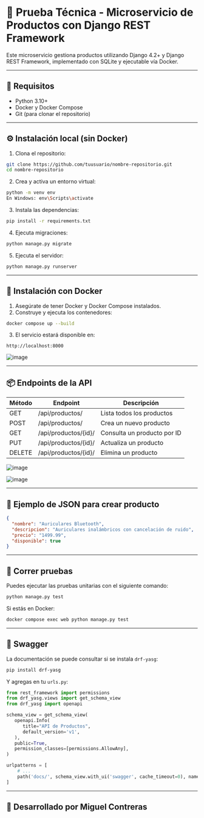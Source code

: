 
# 🐺 Prueba Técnica - Microservicio de Productos con Django REST Framework

Este microservicio gestiona productos utilizando Django 4.2+ y Django REST Framework, implementado con SQLite y ejecutable vía Docker.

---

## 🚀 Requisitos

- Python 3.10+
- Docker y Docker Compose
- Git (para clonar el repositorio)

---

## ⚙️ Instalación local (sin Docker)

1. Clona el repositorio:

```bash
git clone https://github.com/tuusuario/nombre-repositorio.git
cd nombre-repositorio
```

2. Crea y activa un entorno virtual:

```bash
python -m venv env
En Windows: env\Scripts\activate
```

3. Instala las dependencias:

```bash
pip install -r requirements.txt
```

4. Ejecuta migraciones:

```bash
python manage.py migrate
```

5. Ejecuta el servidor:

```bash
python manage.py runserver
```

---

## 🐳 Instalación con Docker

1. Asegúrate de tener Docker y Docker Compose instalados.
2. Construye y ejecuta los contenedores:

```bash
docker compose up --build
```

3. El servicio estará disponible en:

```
http://localhost:8000
```

![image](https://github.com/user-attachments/assets/5b7a9808-233a-4250-9597-68dfc7e5255c)


---

## 📦 Endpoints de la API

| Método | Endpoint              | Descripción              |
|--------|-----------------------|--------------------------|
| GET    | /api/productos/       | Lista todos los productos |
| POST   | /api/productos/       | Crea un nuevo producto   |
| GET    | /api/productos/{id}/  | Consulta un producto por ID |
| PUT    | /api/productos/{id}/  | Actualiza un producto    |
| DELETE | /api/productos/{id}/  | Elimina un producto      |

![image](https://github.com/user-attachments/assets/f1e3a41f-9905-4c3f-b080-5cedf9732660)

![image](https://github.com/user-attachments/assets/9d3b16da-37a2-431c-bfff-3e29116e639e)


---

## 🔎 Ejemplo de JSON para crear producto

```json
{
  "nombre": "Auriculares Bluetooth",
  "descripcion": "Auriculares inalámbricos con cancelación de ruido",
  "precio": "1499.99",
  "disponible": true
}
```

---

## 🧪 Correr pruebas

Puedes ejecutar las pruebas unitarias con el siguiente comando:

```bash
python manage.py test
```

Si estás en Docker:

```bash
docker compose exec web python manage.py test
```

---

## 🧭 Swagger

La documentación se puede consultar si se instala `drf-yasg`:

```bash
pip install drf-yasg
```

Y agregas en tu `urls.py`:

```python
from rest_framework import permissions
from drf_yasg.views import get_schema_view
from drf_yasg import openapi

schema_view = get_schema_view(
   openapi.Info(
      title="API de Productos",
      default_version='v1',
   ),
   public=True,
   permission_classes=[permissions.AllowAny],
)

urlpatterns = [
    # ...
    path('docs/', schema_view.with_ui('swagger', cache_timeout=0), name='schema-swagger-ui'),
]
```

---

## 📄 Desarrollado por Miguel Contreras
